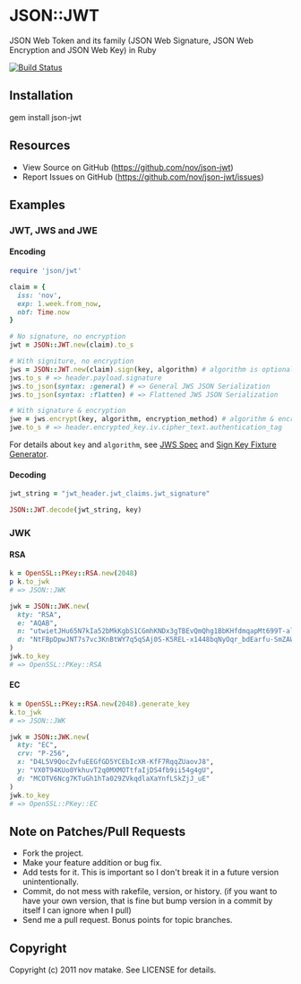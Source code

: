 # JSON::JWT

JSON Web Token and its family (JSON Web Signature, JSON Web Encryption and JSON Web Key) in Ruby

[![Build Status](https://secure.travis-ci.org/nov/json-jwt.png)](http://travis-ci.org/nov/json-jwt)

## Installation

  gem install json-jwt

## Resources

* View Source on GitHub (https://github.com/nov/json-jwt)
* Report Issues on GitHub (https://github.com/nov/json-jwt/issues)

## Examples

### JWT, JWS and JWE

#### Encoding

```ruby
require 'json/jwt'

claim = {
  iss: 'nov',
  exp: 1.week.from_now,
  nbf: Time.now
}

# No signature, no encryption
jwt = JSON::JWT.new(claim).to_s

# With signiture, no encryption
jws = JSON::JWT.new(claim).sign(key, algorithm) # algorithm is optional. default HS256
jws.to_s # => header.payload.signature
jws.to_json(syntax: :general) # => General JWS JSON Serialization
jws.to_json(syntax: :flatten) # => Flattened JWS JSON Serialization

# With signature & encryption
jwe = jws.encrypt(key, algorithm, encryption_method) # algorithm & encryption_method are optional. default RSA1_5 & A128CBC-HS256
jwe.to_s # => header.encrypted_key.iv.cipher_text.authentication_tag
```

For details about `key` and `algorithm`, see
[JWS Spec](https://github.com/nov/json-jwt/blob/master/spec/json/jws_spec.rb) and
[Sign Key Fixture Generator](https://github.com/nov/json-jwt/blob/master/spec/helpers/sign_key_fixture_helper.rb).

#### Decoding

```ruby
jwt_string = "jwt_header.jwt_claims.jwt_signature"

JSON::JWT.decode(jwt_string, key)
```

### JWK

#### RSA

```ruby
k = OpenSSL::PKey::RSA.new(2048)
p k.to_jwk
# => JSON::JWK

jwk = JSON::JWK.new(
  kty: "RSA",
  e: "AQAB",
  n: "utwietJHu65N7kIa52bMkKgbS1CGmhKNDx3gTBEvQmQhg1BbKHfdmqapMt699T-aloeslYxeO9ItOhprnE0vG-pbDUE7Jg51gtK6kjpLFZOLNpRHJnRikyF6dav1IdJa4fSpOiEJiHk_DuFnAMI04_1H_NISn1TzEBflbyb6BSyIPkfO9433zR2-clvHdIXppq-N272vHA64Xp5hslzY91QodXo5--9iIblPVxzd9aH-aBMSkRbmlIKuz14tWhR-6RLNsWtqxWfKvgeoBLh5e9E5MrlNuRnaaLqHOMWrW1l9985eqmCD3PD4wjwINFKrU4L0fMBCHgCDAZLhbLfUJw",
  d: "NtFBpDpwJNT7s7vc3KnBtWY7q5qSAj0S-K5REL-x1448bqNyOqr_bdEarfu-SmZAWYyvyqeFNZNxBSyfCRlzioLz9y19xqpTOu_LH_7N7CR-oKJbRSK7kGIv5Llvjl6BnuwBgTYT799x6lGhwA05KvEw3zBZmjh3ne8Etdj_W-i2LDBDUimgmVrgXWY1KvWFgh2zpptIINX2Q8UxV121bdcBIbj008Cs64m2mMpaa3ggqqNoXnYb8HnJDnYx-WIbUMHJ2-hpZAsVFNet8ZVEMt4cTKaTHY23m9Ditj-7VfFzkoiH9Yj45ewJMpcssadnAPrBgKbjTFuTdJfP8IqMoQ"
)
jwk.to_key
# => OpenSSL::PKey::RSA
```

#### EC

```ruby
k = OpenSSL::PKey::RSA.new(2048).generate_key
k.to_jwk
# => JSON::JWK

jwk = JSON::JWK.new(
  kty: "EC",
  crv: "P-256",
  x: "D4L5V9QocZvfuEEGfGD5YCEbIcXR-KfF7RqqZUaovJ8",
  y: "VX0T94KUo0YkhuvT2q0MXMOTtfaIjDS4fb9ii54g4gU",
  d: "MCOTV6Ncg7KTuGh1hTa029ZVkqdlaXaYnfLSkZjJ_uE"
)
jwk.to_key
# => OpenSSL::PKey::EC
```

## Note on Patches/Pull Requests

* Fork the project.
* Make your feature addition or bug fix.
* Add tests for it. This is important so I don't break it in a
  future version unintentionally.
* Commit, do not mess with rakefile, version, or history.
  (if you want to have your own version, that is fine but bump version in a commit by itself I can ignore when I pull)
* Send me a pull request. Bonus points for topic branches.

## Copyright

Copyright (c) 2011 nov matake. See LICENSE for details.
